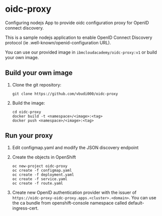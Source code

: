# oidc-proxy

Configuring nodejs App to provide oidc configuration proxy for OpenID connect discovery.

This is a sample nodejs application to enable OpenID Connect Discovery protocol (ie .well-known/openid-configuration URL).

You can use our provided image in `ibmcloudacademy/oidc-proxy:v1` or build your own image.

## Build your own image

1. Clone the git repository:

    ```
    git clone https://github.com/vbudi000/oidc-proxy
    ```

2. Build the image:

    ```
    cd oidc-proxy
    docker build -t <namespace>/<image>:<tag>
    docker push <namespace>/<image>:<tag>
    ```

## Run your proxy

1. Edit configmap.yaml and modify the JSON discovery endpoint
2. Create the objects in OpenShift

    ```
    oc new-project oidc-proxy
    oc create -f configmap.yaml
    oc create -f deployment.yaml
    oc create -f service.yaml
    oc create -f route.yaml
    ```

3. Create new OpenID authentication provider with the issuer of `https://oidc-proxy-oidc-proxy.apps.<cluster>.<domain>`. You can use the ca bundle from openshift-console namespace called default-ingress-cert.
